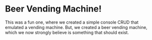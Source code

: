 # Beer Vending Machine!

This was a fun one, where we created a simple console CRUD that emulated a vending machine. But, we created a beer vending machine, which we now strongly believe is something that should exist.
